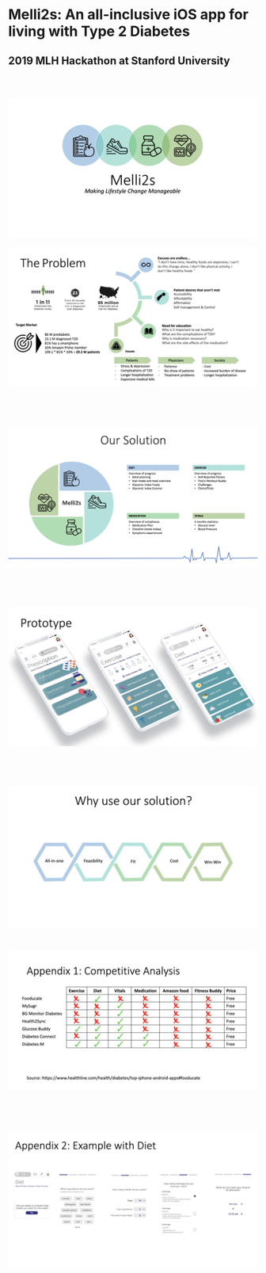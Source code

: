 # Melli2s: An all-inclusive iOS app for living with Type 2 Diabetes
## 2019 MLH Hackathon at Stanford University

<br />
<br />

<a target="_blank"><img src="https://raw.githubusercontent.com/ctlong12/Stanford-Health-Hackathon/master/images/title-screen.png" border="0" alt="Fuzzy Logic"></a>

<a target="_blank"><img src="https://raw.githubusercontent.com/ctlong12/Stanford-Health-Hackathon/master/images/problem.png" border="0" alt="Fuzzy Logic"></a>

<br />
<br />
<br />


<a target="_blank"><img src="https://raw.githubusercontent.com/ctlong12/Stanford-Health-Hackathon/master/images/solution.png" border="0" alt="Fuzzy Logic"></a>

<br />
<br />
<br />

<a target="_blank"><img src="https://raw.githubusercontent.com/ctlong12/Stanford-Health-Hackathon/master/images/prototype.png" border="0" alt="Fuzzy Logic"></a>

<br />
<br />
<br />

<a target="_blank"><img src="https://raw.githubusercontent.com/ctlong12/Stanford-Health-Hackathon/master/images/why-us.png" border="0" alt="Fuzzy Logic"></a>

<br />

<a target="_blank"><img src="https://raw.githubusercontent.com/ctlong12/Stanford-Health-Hackathon/master/images/analysis.png" border="0" alt="Fuzzy Logic"></a>

<br />
<br />
<br />

<a target="_blank"><img src="https://raw.githubusercontent.com/ctlong12/Stanford-Health-Hackathon/master/images/diet.png" border="0" alt="Fuzzy Logic"></a>
